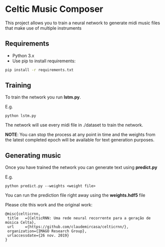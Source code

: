 # Celtic Music Composer

This project allows you to train a neural network to generate midi music files that make use of multiple instruments

## Requirements

* Python 3.x
* Use pip to install requirements:

```bash
pip install -r requirements.txt
```

## Training

To train the network you run **lstm.py**.

E.g.

```
python lstm.py
```

The network will use every midi file in ./dataset to train the network.

**NOTE**: You can stop the process at any point in time and the weights from the latest completed epoch will be available for text generation purposes.

## Generating music

Once you have trained the network you can generate text using **predict.py**

E.g.

```
python predict.py --weights <weight file>
```

You can run the prediction file right away using the **weights.hdf5** file

Please cite this work and the original work:

```
@misc{celticrnn,
 title   ={CelticRNN: Uma rede neural recorrente para a geração de música Celta},
 url     ={https://github.com/claudemircasa/celticrnn/},
 organization={IMAGO Research Group},
 urlaccessdate={26 nov. 2019}
}
```
